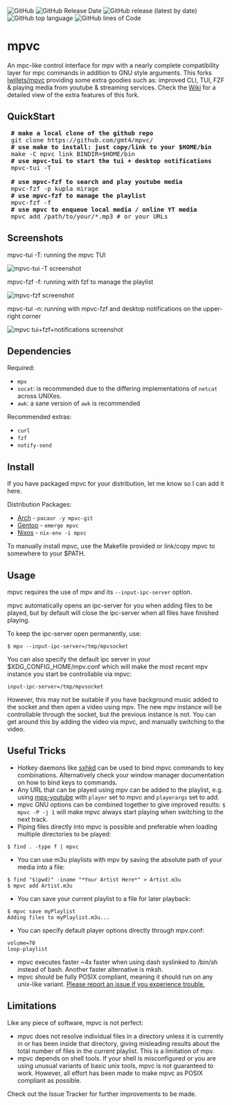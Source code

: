 
![GitHub](https://img.shields.io/github/license/gmt4/mpvc)
![GitHub Release Date](https://img.shields.io/github/release-date/gmt4/mpvc)
![GitHub release (latest by date)](https://img.shields.io/github/v/release/gmt4/mpvc)
![GitHub top language](https://img.shields.io/github/languages/top/gmt4/mpvc)
![GitHub lines of Code](https://sloc.xyz/github/gmt4/mpvc/?category=code)

# mpvc

An mpc-like control interface for mpv with a nearly complete compatibility layer for mpc commands in
addition to GNU style arguments.
This forks [lwillets/mpvc](https://github.com/lwilletts/mpvc) providing some extra goodies such as: improved CLI, TUI, FZF & playing media from youtube & streaming services.
Check the [Wiki](https://github.com/gmt4/mpvc/wiki) for a detailed view of the extra features of this fork.

## QuickStart

<pre>
 <b># make a local clone of the github repo</b>
 git clone https://github.com/gmt4/mpvc/
 <b># use make to install: just copy/link to your $HOME/bin</b>
 make -C mpvc link BINDIR=$HOME/bin
 <b># use mpvc-tui to start the tui + desktop notifications</b>
 mpvc-tui -T

 <b># use mpvc-fzf to search and play youtube media</b>
 mpvc-fzf -p kupla mirage
 <b># use mpvc-fzf to manage the playlist</b>
 mpvc-fzf -f
 <b># use mpvc to enqueue local media / online YT media</b>
 mpvc add /path/to/your/*.mp3 # or your URLs
</pre>

## Screenshots

mpvc-tui -T: running the mpvc TUI

![mpvc-tui -T screenshot](https://github.com/gmt4/mpvc/blob/master/docs/assets/mpvc-tui.png)

mpvc-fzf -f: running with fzf to manage the playlist

![mpvc-fzf screenshot](https://github.com/gmt4/mpvc/blob/master/docs/assets/mpvc-tui-arch.png)

mpvc-tui -n: running with mpvc-fzf and desktop notifications on the upper-right corner

![mpvc tui+fzf+notifications screenshot](https://github.com/gmt4/mpvc/blob/master/docs/assets/mpvc-tui-fzf.png)

## Dependencies

Required:

- `mpv`
- `socat`: is recommended due to the differing implementations of `netcat` across UNIXes.
- `awk`: a sane version of `awk` is recommended

Recommended extras:

- `curl`
- `fzf`
- `notify-send`

## Install

If you have packaged mpvc for your distribution, let me know so I can add it here.

Distribution Packages:
- [Arch](https://aur.archlinux.org/packages/mpvc-git) - `pacaur -y mpvc-git`
- [Gentoo](https://gitlab.com/xy2_/osman) - `emerge mpvc`
- [Nixos](http://github.com/nixos/nixpkgs) - `nix-env -i mpvc`

To manually install mpvc, use the Makefile provided or link/copy mpvc to somewhere to your $PATH.

## Usage

mpvc requires the use of mpv and its `--input-ipc-server` option.

mpvc automatically opens an ipc-server for you when adding files to be played,
but by default will close the ipc-server when all files have finished playing.

To keep the ipc-server open permanently, use:
```
$ mpv --input-ipc-server=/tmp/mpvsocket
```

You can also specify the default ipc server in your $XDG_CONFIG_HOME/mpv.conf
which will make the most recent mpv instance you start be controllable via mpvc:
```
input-ipc-server=/tmp/mpvsocket
```

However, this may not be suitable if you have background music added
to the socket and then open a video using mpv. The new mpv instance will be
controllable through the socket, but the previous instance is not. You can get around
this by adding the video via mpvc, and manually switching to the video.

## Useful Tricks

- Hotkey daemons like [sxhkd](https://github.com/baskerville/sxhkd) can be used
  to bind mpvc commands to key combinations. Alternatively check your window
  manager documentation on how to bind keys to commands.
- Any URL that can be played using mpv can be added to the playlist, e.g. using
  [mps-youtube](https://github.com/mps-youtube/mps-youtube) with `player` set to
  mpvc and `playerargs` set to add.
- mpvc GNU options can be combined together to give improved results: `$ mpvc -P
  -j 1` will make mpvc always start playing when switching to the next track.
- Piping files directly into mpvc is possible and preferable when loading
  multiple directories to be played:
```
$ find . -type f | mpvc
```
- You can use m3u playlists with mpv by saving the absolute path of your media into a file:
```
$ find "$(pwd)" -iname "*Your Artist Here*" > Artist.m3u
$ mpvc add Artist.m3u
```
- You can save your current playlist to a file for later playback:
```
$ mpvc save myPlaylist
Adding files to myPlaylist.m3u...
```
- You can specify default player options directly through mpv.conf:
```
volume=70
loop-playlist
```
- mpvc executes faster ~4x faster when using dash syslinked to /bin/sh instead
of bash. Another faster alternative is mksh.
- mpvc should be fully POSIX compliant, meaning it should run on any unix-like
variant. [Please report an issue if you experience
trouble.](https://github.com/lwilletts/mpvc/issues)

## Limitations

Like any piece of software, mpvc is not perfect:

- mpvc does not resolve individual files in a directory unless it is
  currently in or has been inside that directory, giving misleading results about
  the total number of files in the current playlist. This is a limitation of mpv.
- mpvc depends on shell tools. If your shell is misconfigured or you are using
  unusual variants of basic unix tools, mpvc is not guaranteed to work. However,
  all effort has been made to make mpvc as POSIX compliant as possible.

Check out the Issue Tracker for further improvements to be made.

